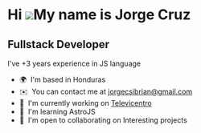 Hi ![](https://user-images.githubusercontent.com/18350557/176309783-0785949b-9127-417c-8b55-ab5a4333674e.gif)My name is Jorge Cruz
==================================================================================================================================

Fullstack Developer
-------------------

I've +3 years experience in JS language

* 🌍  I'm based in Honduras
* ✉️  You can contact me at [jorgecsibrian@gmail.com](mailto:jorgecsibrian@gmail.com)
* 🚀  I'm currently working on [Televicentro](http://televicentro.com)
* 🧠  I'm learning AstroJS
* 🤝  I'm open to collaborating on Interesting projects

